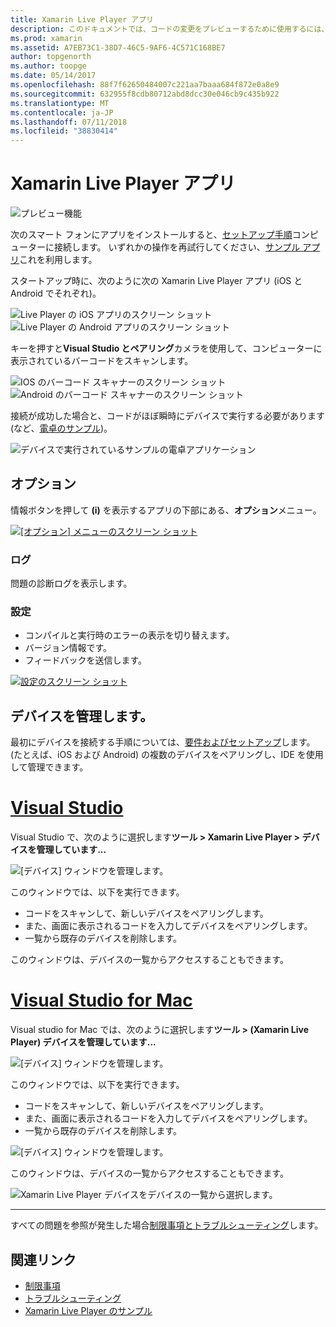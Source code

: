 ```yaml
---
title: Xamarin Live Player アプリ
description: このドキュメントでは、コードの変更をプレビューするために使用するには、アプリがデバイスで live Xamarin Live Player について説明します。 これは、セットアップ、サンプル、ログ、デバイスの管理の設定について説明します。
ms.prod: xamarin
ms.assetid: A7EB73C1-38D7-46C5-9AF6-4C571C168BE7
author: topgenorth
ms.author: toopge
ms.date: 05/14/2017
ms.openlocfilehash: 88f7f62650484007c221aa7baaa684f872e0a8e9
ms.sourcegitcommit: 632955f8cdb80712abd8dcc30e046cb9c435b922
ms.translationtype: MT
ms.contentlocale: ja-JP
ms.lasthandoff: 07/11/2018
ms.locfileid: "38830414"
---
```

# <a name="xamarin-live-player-app"></a>Xamarin Live Player アプリ

![プレビュー機能](~/media/shared/preview.png)

次のスマート フォンにアプリをインストールすると、[セットアップ手順](~/tools/live-player/install.md)コンピューターに接続します。 いずれかの操作を再試行してください、[サンプル アプリ](~/tools/live-player/samples.md)これを利用します。

スタートアップ時に、次のように次の Xamarin Live Player アプリ (iOS と Android でそれぞれ)。

![Live Player の iOS アプリのスクリーン ショット](player-images/app-iphone-sml.png) ![Live Player の Android アプリのスクリーン ショット](player-images/app-android-sml.png)

キーを押すと**Visual Studio とペアリング**カメラを使用して、コンピューターに表示されているバーコードをスキャンします。

![IOS のバーコード スキャナーのスクリーン ショット](player-images/scan-iphone-sml.png) ![Android のバーコード スキャナーのスクリーン ショット](player-images/scan-android-sml.png)

接続が成功した場合と、コードがほぼ瞬時にデバイスで実行する必要があります (など、[電卓のサンプル](https://developer.xamarin.com/samples/mobile/LivePlayer/BasicCalculator))。

![デバイスで実行されているサンプルの電卓アプリケーション](player-images/basic-calculator-iphone-sml.png)

## <a name="options"></a>オプション

情報ボタンを押して **(i)** を表示するアプリの下部にある、**オプション**メニュー。

[![[オプション] メニューのスクリーン ショット](player-images/options-sml.png)](player-images/options.png#lightbox)

### <a name="logs"></a>ログ

問題の診断ログを表示します。

### <a name="settings"></a>設定

- コンパイルと実行時のエラーの表示を切り替えます。
- バージョン情報です。
- フィードバックを送信します。

[![設定のスクリーン ショット](player-images/settings-sml.png)](player-images/settings.png#lightbox)

## <a name="managing-devices"></a>デバイスを管理します。

最初にデバイスを接続する手順については、[要件およびセットアップ](~/tools/live-player/install.md)します。 (たとえば、iOS および Android) の複数のデバイスをペアリングし、IDE を使用して管理できます。

# <a name="visual-studiotabwindows"></a>[Visual Studio](#tab/windows)

Visual Studio で、次のように選択します**ツール > Xamarin Live Player > デバイスを管理しています...**

![[デバイス] ウィンドウを管理します。](player-images/manage-tools-menu-vs.png)

このウィンドウでは、以下を実行できます。

- コードをスキャンして、新しいデバイスをペアリングします。
- また、画面に表示されるコードを入力してデバイスをペアリングします。
- 一覧から既存のデバイスを削除します。

このウィンドウは、デバイスの一覧からアクセスすることもできます。

# <a name="visual-studio-for-mactabmacos"></a>[Visual Studio for Mac](#tab/macos)

Visual studio for Mac では、次のように選択します**ツール > (Xamarin Live Player) デバイスを管理しています...**

![[デバイス] ウィンドウを管理します。](player-images/manage-tools-menu.png)

このウィンドウでは、以下を実行できます。

- コードをスキャンして、新しいデバイスをペアリングします。
- また、画面に表示されるコードを入力してデバイスをペアリングします。
- 一覧から既存のデバイスを削除します。

![[デバイス] ウィンドウを管理します。](player-images/manage.png)

このウィンドウは、デバイスの一覧からアクセスすることもできます。

![Xamarin Live Player デバイスをデバイスの一覧から選択します。](player-images/manage-device-menu.png)

-----

すべての問題を参照が発生した場合[制限事項とトラブルシューティング](~/tools/live-player/troubleshooting.md)します。

## <a name="related-links"></a>関連リンク

- [制限事項](~/tools/live-player/limitations.md)
- [トラブルシューティング](~/tools/live-player/troubleshooting.md)
- [Xamarin Live Player のサンプル](samples.md)
